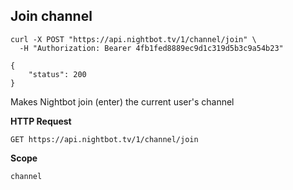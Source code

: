 ## Join channel

```cURL
curl -X POST "https://api.nightbot.tv/1/channel/join" \
  -H "Authorization: Bearer 4fb1fed8889ec9d1c319d5b3c9a54b23"

{
    "status": 200
}
```

Makes Nightbot join (enter) the current user's channel

**HTTP Request**

`GET https://api.nightbot.tv/1/channel/join`

**Scope**

`channel`